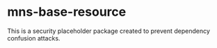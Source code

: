 # mns-base-resource

This is a security placeholder package created to prevent dependency confusion attacks.